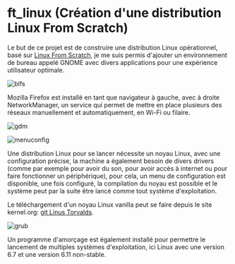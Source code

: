 # ft_linux (Création d'une distribution Linux From Scratch)


Le but de ce projet est de construire une distribution Linux opérationnel, basé sur [Linux From Scratch](https://fr.linuxfromscratch.org/),
je me suis permis d'ajouter un environnement de bureau appelé GNOME avec divers applications pour une expérience utilisateur optimale.


![blfs](https://github.com/user-attachments/assets/b0b34473-8a43-4bec-87c8-4bed6d0904cb)

Mozilla Firefox est installé en tant que navigateur à gauche, avec à droite NetworkManager, un service qui permet de mettre en place plusieurs des réseaux manuellement et automatiquement, en Wi-Fi ou filaire.


![gdm](https://github.com/user-attachments/assets/836dd6e1-4a66-484d-baf1-a34162614e6c)


![menuconfig](https://github.com/user-attachments/assets/4373aa9c-3348-4e54-9708-1853781eb0ee)

Une distribution Linux pour se lancer nécessite un noyau Linux, avec une configuration précise, la machine a également besoin de divers drivers (comme par exemple pour avoir du son, pour avoir accès à internet ou pour faire fonctionner un périphérique), pour cela, un menu de configuration est disponible,
une fois configuré, la compilation du noyau est possible et le système peut par la suite être lancé comme tout système d'exploitation.

Le téléchargement d'un noyau Linux vanilla peut se faire depuis le site kernel.org: [git Linus Torvalds](https://git.kernel.org/pub/scm/linux/kernel/git/torvalds/linux.git/).


![grub](https://github.com/user-attachments/assets/83bdca12-98d1-4eba-a352-a9eb4da6f50f)

Un programme d'amorçage est également installé pour permettre le lancement de multiples systèmes d'exploitation, ici Linux avec une version 6.7 et une version 6.11 non-stable.
